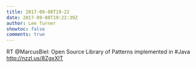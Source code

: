```yaml
---
title: 2017-09-08T19-22
date: 2017-09-08T19:22:39Z
author: Lee Turner
showtoc: false
comments: true
---
```


RT @MarcusBiel: Open Source Library of Patterns implemented in #Java http://nzzl.us/8ZgxXIT

